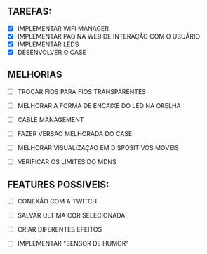 ## TAREFAS:
- [X] IMPLEMENTAR WIFI MANAGER
- [X] IMPLEMENTAR PAGINA WEB DE INTERAÇÃO COM O USUÁRIO
- [X] IMPLEMENTAR LEDS
- [X] DESENVOLVER O CASE

## MELHORIAS
- [ ] TROCAR FIOS PARA FIOS TRANSPARENTES
- [ ] MELHORAR A FORMA DE ENCAIXE DO LED NA ORELHA
- [ ] CABLE MANAGEMENT
- [ ] FAZER VERSAO MELHORADA DO CASE
- [ ] MELHORAR VISUALIZAÇAO EM DISPOSITIVOS MOVEIS
- [ ] VERIFICAR OS LIMITES DO MDNS


## FEATURES POSSIVEIS:
- [ ] CONEXÃO COM A TWITCH
- [ ] SALVAR ULTIMA COR SELECIONADA
- [ ] CRIAR DIFERENTES EFEITOS
- [ ] IMPLEMENTAR "SENSOR DE HUMOR"





